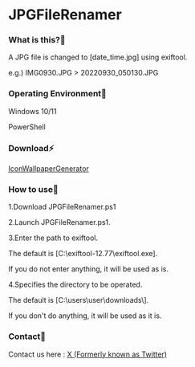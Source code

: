 # JPGFileRenamer

### What is this?👀

<p>A JPG file is changed to [date_time.jpg] using exiftool.</p>
<p>e.g.) IMG0930.JPG > 20220930_050130.JPG</p>

### Operating Environment🔧

<p>Windows 10/11</p>
<p>PowerShell</p>

### Download⚡

<a href="https://github.com/otenkigirlexe/IconWallpaperGenerator/archive/refs/tags/v1.0.0.zip">IconWallpaperGenerator</a>

### How to use🤗

<p>1.Download JPGFileRenamer.ps1</p>
<p>2.Launch JPGFileRenamer.ps1.</p>
<p>3.Enter the path to exiftool. </p>
<p>The default is [C:\exiftool-12.77\exiftool.exe]. </p>
<p>If you do not enter anything, it will be used as is.</p>
<p>4.Specifies the directory to be operated. </p>
<p>The default is [C:\users\user\downloads\]. </p>
<p>If you don't do anything, it will be used as it is.</p>

### Contact📧
Contact us here : <a href="https://www.x.com/otenkigirl_exe">X (Formerly known as Twitter)</a>
